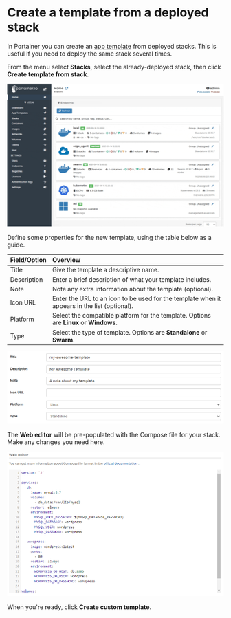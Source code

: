 # Create a template from a deployed stack

In Portainer you can create an [app template](../templates/) from deployed stacks. This is useful if you need to deploy the same stack several times.

From the menu select **Stacks**, select the already-deployed stack, then click **Create template from stack**.

![](../../../.gitbook/assets/be-stacks-template-1.gif)

Define some properties for the new template, using the table below as a guide.

| Field/Option | Overview |
| :--- | :--- |
| Title | Give the template a descriptive name. |
| Description | Enter a brief description of what your template includes. |
| Note | Note any extra information about the template \(optional\). |
| Icon URL | Enter the URL to an icon to be used for the template when it appears in the list \(optional\). |
| Platform | Select the compatible platform for the template. Options are **Linux** or **Windows**. |
| Type | Select the type of template. Options are **Standalone** or **Swarm**. |

![](../../../.gitbook/assets/templates-custom-2.png)

The **Web editor** will be pre-populated with the Compose file for your stack. Make any changes you need here.

![](../../../.gitbook/assets/stacks-template-3.png)

When you're ready, click **Create custom template**.

